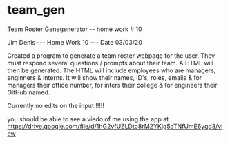 # team_gen
Team Roster Genegenerator -- home work # 10

Jim Denis --- Home Work 10 --- Date 03/03/20 

Created a program to generate a team roster webpage for the user. They must respond several questions / prompts about their team. A HTML will then be generated. The HTML will include employees who are managers, enginners & interns. It will show their names, ID's, roles, emails & for managers their office number, for inters their college & for engineers their GitHub named. 

Currently no edits on the input !!!!!

you should be able to see a viedo of me using the app at... 
https://drive.google.com/file/d/1hG2vfUZLDto8rM2YKig5aTNfUmE6yqd3/view